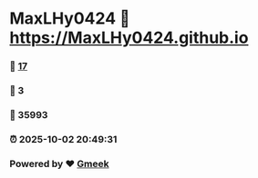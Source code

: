 # MaxLHy0424 :link: https://MaxLHy0424.github.io 
### :page_facing_up: [17](https://MaxLHy0424.github.io/tag.html) 
### :speech_balloon: 3 
### :hibiscus: 35993 
### :alarm_clock: 2025-10-02 20:49:31 
### Powered by :heart: [Gmeek](https://github.com/Meekdai/Gmeek)
